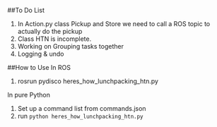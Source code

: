 ##To Do List

1. In Action.py class Pickup and Store we need to call a ROS topic to actually do the pickup
2. Class HTN is incomplete. 
3. Working on Grouping tasks together
4. Logging & undo

##How to Use
In ROS
1. rosrun pydisco heres_how_lunchpacking_htn.py 



In pure Python
1. Set up a command list from commands.json
2. run `python heres_how_lunchpacking_htn.py`
